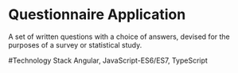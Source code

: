 # Questionnaire Application
A set of written questions with a choice of answers, devised for the purposes of a survey or statistical study.

#Technology Stack
Angular, JavaScript-ES6/ES7, TypeScript
